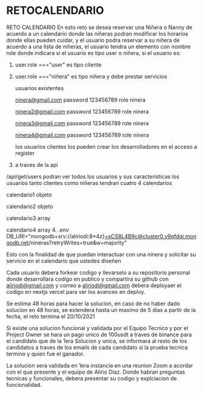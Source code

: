 # RETOCALENDARIO
RETO CALENDARIO
En esto reto se desea reservar una Niñera o Nanny de acuerdo a un calendario 
donde las niñeras podran modificar los horarios donde ellas pueden cuidar, 
y el usuario podra reservar a su niñera de acuerdo a una lista de niñeras,
el usuario tendra un elemento con nombre role donde indicara si el usuario es 
tipo user o niñera, si el usuario es:

1. user.role ==="user"   es tipo cliente
2. user.role ==="niñera" es tipo niñera y debe prestar servicios

   
   usuarios existentes

   
   ninera@gmail.com  password 123456789  role ninera
   
   ninera2@gmail.com  password 123456789 role ninera
   
   ninera3@gmail.com  password 123456789 role ninera
   
   ninera4@gmail.com  password 123456789 role ninera

   los usuarios clientes los pueden crear los desarrolladores en el acceso a register

3.   a traves de la api

   /api/get/users podran ver todos los usuarios y sus caracteristicas
   los usuarios tanto clientes como niñeras tendran cuatro 4 calendarios
   
   calendario1 objeto
   
   calendario2 objeto
   
   calendario3 array
   
   calendario4 array
4. .env
DB_URI="mongodb+srv://aliriodi:8*4z}+xCS8L4B9c@cluster0.v9qfdqj.mongodb.net/nineras?retryWrites=true&w=majority"

   Esto con la finalidad de que puedan interactuar con una ninera y solicitar su servicio en el calendario
   que ustedes diseñen
   
Cada usuario debera forkear codigo y llevarselo a su repositorio personal donde desarrollara codigo
en publico y compartira su github con aliriodi@gmail.com y correo a aliriodi@gmail.com 
debera deployaer el codigo en nextjs vercel para ver los avances en deploy.

Se estima 48 horas para hacer la solucion, en caso de no haber dado solucion en 48 horas, se extendera hasta un maximo 
de 5 dias a partir de la fecha, el reto termina el 20/10/2021

Si existe una solucion funcional y validada por el Equipo Tecnico y por el Project Owner se hara un pago unico 
de 100usdt a traves de binance para el candidato que de la 1era Solucion y unica, se informara al resto de los candidatos a traves
de los emails de cada candidato si la prueba tecnica termino y quien fue el ganador.

La solucion sera validada en 1era instancia en una reunion Zoom a acordar con el que presente y el equipo de Alirio Diaz.
Donde habran preguntas tecnicas y funcionales, debera presentar su codigo y explciacion de funcionalidad.

